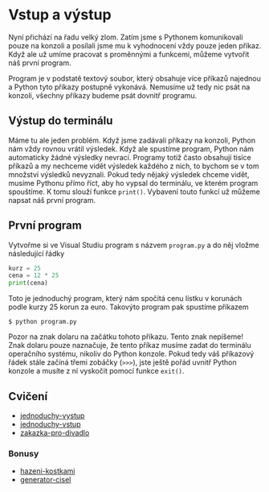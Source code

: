 # Vstup a výstup

Nyní přichází na řadu velký zlom. Zatím jsme s Pythonem komunikovali pouze na
konzoli a posílali jsme mu k vyhodnocení vždy pouze jeden příkaz. Když ale už
umíme pracovat s proměnnými a funkcemi, můžeme vytvořit náš první program.

Program je v podstatě textový soubor, který obsahuje více příkazů najednou a
Python tyto příkazy postupně vykonává. Nemusíme už tedy nic psát na konzoli,
všechny příkazy budeme psát dovnitř programu.

## Výstup do terminálu

Máme tu ale jeden problém. Když jsme zadávali příkazy na konzoli, Python nám
vždy rovnou vrátil výsledek. Když ale spustíme program, Python nám automaticky
žádné výsledky nevrací. Programy totiž často obsahují tisíce příkazů a my
nechceme vidět výsledek každého z nich, to bychom se v tom množství výsledků
nevyznali. Pokud tedy nějaký výsledek chceme vidět, musíme Pythonu přímo říct,
aby ho vypsal do terminálu, ve kterém program spouštíme. K tomu slouží funkce
`print()`. Vybavení touto funkcí už můžeme napsat náš první program.

## První program

Vytvořme si ve Visual Studiu program s názvem `program.py` a do něj vložme
následující řádky

```python
kurz = 25
cena = 12 * 25
print(cena)
```

Toto je jednoduchý program, který nám spočítá cenu lístku v korunách podle
kurzy 25 korun za euro. Takovýto program pak spustíme příkazem

```
$ python program.py
```


Pozor na znak dolaru na začátku tohoto příkazu. Tento znak nepíšeme! Znak
dolaru pouze naznačuje, že tento příkaz musíme zadat do terminálu operačního
systému, nikoliv do Python konzole. Pokud tedy váš příkazový řádek stále
začíná třemi zobáčky (`>>>`), jste ještě pořád uvnitř Python konzole a musíte z ní
vyskočit pomocí funkce `exit()`.


## Cvičení

- [jednoduchy-vystup](excs/Jednoduchy-vystup.md)
- [jednoduchy-vstup](excs/Jednoduchy-vstup.md)
- [zakazka-pro-divadlo](excs/Zakazka-pro-divadlo.md)

### Bonusy

- [hazeni-kostkami](excs/Hazeni-kostkami.md)
- [generator-cisel](excs/Generator-cisel.md)
